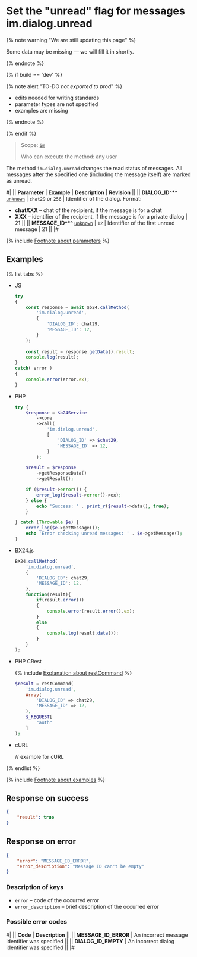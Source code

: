 # Set the "unread" flag for messages im.dialog.unread

{% note warning "We are still updating this page" %}

Some data may be missing — we will fill it in shortly.

{% endnote %}

{% if build == 'dev' %}

{% note alert "TO-DO _not exported to prod_" %}

- edits needed for writing standards
- parameter types are not specified
- examples are missing

{% endnote %}

{% endif %}

> Scope: [`im`](../../scopes/permissions.md)
>
> Who can execute the method: any user

The method `im.dialog.unread` changes the read status of messages. All messages after the specified one (including the message itself) are marked as unread.

#|
|| **Parameter** | **Example** | **Description** | **Revision** ||
|| **DIALOG_ID^*^**
[`unknown`](../../data-types.md) | `chat29`
or
`256` | Identifier of the dialog. Format:
- **chatXXX** – chat of the recipient, if the message is for a chat
- **XXX** – identifier of the recipient, if the message is for a private dialog | 21 ||
|| **MESSAGE_ID^*^**
[`unknown`](../../data-types.md) | `12` | Identifier of the first unread message | 21 ||
|#

{% include [Footnote about parameters](../../../_includes/required.md) %}

## Examples

{% list tabs %}

- JS

    ```js
    try
    {
    	const response = await $b24.callMethod(
    		'im.dialog.unread',
    		{
    			'DIALOG_ID': chat29,
    			'MESSAGE_ID': 12,
    		}
    	);
    	
    	const result = response.getData().result;
    	console.log(result);
    }
    catch( error )
    {
    	console.error(error.ex);
    }
    ```

- PHP

    ```php
    try {
        $response = $b24Service
            ->core
            ->call(
                'im.dialog.unread',
                [
                    'DIALOG_ID' => $chat29,
                    'MESSAGE_ID' => 12,
                ]
            );
    
        $result = $response
            ->getResponseData()
            ->getResult();
    
        if ($result->error()) {
            error_log($result->error()->ex);
        } else {
            echo 'Success: ' . print_r($result->data(), true);
        }
    
    } catch (Throwable $e) {
        error_log($e->getMessage());
        echo 'Error checking unread messages: ' . $e->getMessage();
    }
    ```

- BX24.js

    ```js
    BX24.callMethod(
        'im.dialog.unread',
        {
            'DIALOG_ID': chat29,
            'MESSAGE_ID': 12,
        },
        function(result){
            if(result.error())
            {
                console.error(result.error().ex);
            }
            else
            {
                console.log(result.data());
            }
        }
    );
    ```

- PHP CRest

    {% include [Explanation about restCommand](../_includes/rest-command.md) %}

    ```php
    $result = restCommand(
        'im.dialog.unread',
        Array(
            'DIALOG_ID' => chat29,
            'MESSAGE_ID' => 12,
        ),
        $_REQUEST[
            "auth"
        ]
    );
    ```

- cURL

    // example for cURL

{% endlist %}

{% include [Footnote about examples](../../../_includes/examples.md) %}

## Response on success

```json
{
    "result": true
}
```

## Response on error

```json
{
    "error": "MESSAGE_ID_ERROR",
    "error_description": "Message ID can't be empty"
}
```

### Description of keys

- `error` – code of the occurred error
- `error_description` – brief description of the occurred error

### Possible error codes

#|
|| **Code** | **Description** ||
|| **MESSAGE_ID_ERROR** | An incorrect message identifier was specified ||
|| **DIALOG_ID_EMPTY** | An incorrect dialog identifier was specified ||
|#